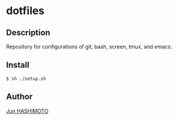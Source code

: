 dotfiles
====

## Description

Repository for configurations of git, bash, screen, tmux, and emacs.

## Install

```
$ sh ./setup.sh
```

## Author

[Jun HASHIMOTO](http://github.com/manji602)
